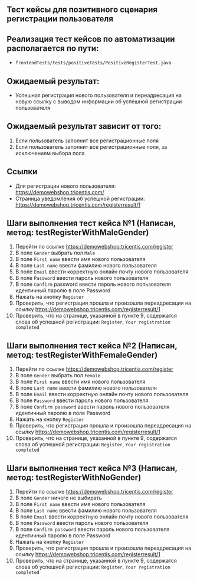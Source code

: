 ## Тест кейсы для позитивного сценария регистрации пользователя

## Реализация тест кейсов по автоматизации располагается по пути:

- `frontendTests/tests/positiveTests/PositiveRegisterTest.java`

## Ожидаемый результат:

- Успешная регистрация нового пользователя и переадресация на новую ссылку
  с выводом информации об успешной регистрации пользователя

## Ожидаемый результат зависит от того:

1) Если пользователь заполнит все регистрационные поля
2) Если пользователь заполнит все регистрационные поля, за исключением выбора пола

## Ссылки

- Для регистрации нового пользователя: https://demowebshop.tricentis.com/
- Страница уведомления об успешной регистрации: https://demowebshop.tricentis.com/registerresult/1

## Шаги выполнения тест кейса №1 (Написан, метод: testRegisterWithMaleGender)

1) Перейти по ссылке https://demowebshop.tricentis.com/register
2) В поле `Gender` выбрать пол `Male`
3) В поле `First name` ввести имя нового пользователя
4) В поле `Last name` ввести фамилию нового пользователя
5) В поле `Email` ввести корректную онлайн почту нового пользователя
6) В поле `Password` ввести пароль нового пользователя
7) В поле `Confirm` password ввести пароль нового пользователя идентичный паролю в поле Password
8) Нажать на кнопку `Register`
9) Проверить, что регистрация прошла и произошла переадресация на ссылку
   https://demowebshop.tricentis.com/registerresult/1
10) Проверить, что на странице, указанной в пункте 9,
    содержатся слова об успешной регистрации: `Register`,
    `Your registration completed`

## Шаги выполнения тест кейса №2 (Написан, метод: testRegisterWithFemaleGender)

1) Перейти по ссылке https://demowebshop.tricentis.com/register
2) В поле `Gender` выбрать пол `Female`
3) В поле `First name` ввести имя нового пользователя
4) В поле `Last name` ввести фамилию нового пользователя
5) В поле `Email` ввести корректную онлайн почту нового пользователя
6) В поле `Password` ввести пароль нового пользователя
7) В поле `Confirm password` ввести пароль нового пользователя идентичный паролю в поле Password
8) Нажать на кнопку `Register`
9) Проверить, что регистрация прошла и произошла переадресация на ссылку
   https://demowebshop.tricentis.com/registerresult/1
10) Проверить, что на странице, указанной в пункте 9,
    содержатся слова об успешной регистрации: `Register`,
    `Your registration completed`

## Шаги выполнения тест кейса №3 (Написан, метод: testRegisterWithNoGender)

1) Перейти по ссылке https://demowebshop.tricentis.com/register
2) В поле `Gender` ничего не выбирать
3) В поле `First name` ввести имя нового пользователя
4) В поле `Last name` ввести фамилию нового пользователя
5) В поле `Email` ввести корректную онлайн почту нового пользователя
6) В поле `Password` ввести пароль нового пользователя
7) В поле `Confirm password` ввести пароль нового пользователя идентичный паролю в поле Password
8) Нажать на кнопку `Register`
9) Проверить, что регистрация прошла и произошла переадресация на ссылку
   https://demowebshop.tricentis.com/registerresult/1
10) Проверить, что на странице, указанной в пункте 9,
    содержатся слова об успешной регистрации: `Register`,
    `Your registration completed`